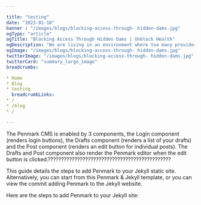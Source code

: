 ```yaml
---

title: "testing"
date: "2023-01-10"
banner : "/images/blogs/blocking-access-through- hidden-dams.jpg"
ogType: "article"
ogTitle: "Blocking Access Through Hidden Dams | Unblock Health"
ogDescription: "We are living in an environment where too many providers are pushing back against patients accessing their medical records and health information."
ogImage: "/images/blogs/blocking-access-through- hidden-dams.jpg"
twitterImage: "/images/blogs/blocking-access-through- hidden-dams.jpg"
twitterCard: "summary_large_image"
breadcrumbs:

* Home
* Blog
* testing
  breadcrumbLinks:
* /
* /blog
* /

---
```


The Penmark CMS is enabled by 3 components, the Login component (renders login buttons), the Drafts component (renders a list of your drafts) and the Post component (renders an edit button for individual posts). The Drafts and Post component also render the Penmark editor when the edit button is clicked.??????????????????????????????????????????????

This guide details the steps to add Penmark to your Jekyll static site. Alternatively, you can start from this Penmark & Jekyll template, or you can view the commit adding Penmark to the Jekyll website.

Here are the steps to add Penmark to your Jekyll site: